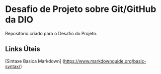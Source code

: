 # Desafio de Projeto sobre Git/GitHub da DIO
Repositório criado para o Desafio do Projeto.

## Links Úteis
[Sintaxe Basica Markdown] (https://www.markdownguide.org/basic-syntax/)
